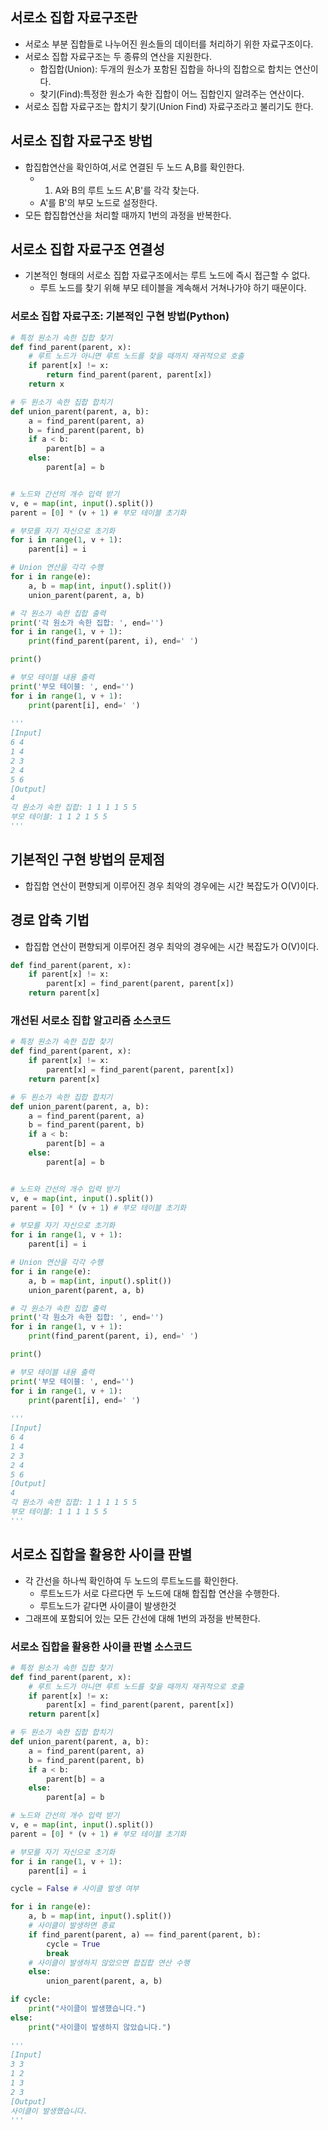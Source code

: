 

## 서로소 집합 자료구조란
* 서로소 부분 집합들로 나누어진 원소들의 데이터를 처리하기 위한 자료구조이다.
* 서로소 집합 자료구조는 두 종류의 연산을 지원한다.
  * 합집합(Union): 두개의 원소가 포함된 집합을 하나의 집합으로 합치는 연산이다.
  * 찾기(Find):특정한 원소가 속한 집합이 어느 집합인지 알려주는 연산이다.
* 서로소 집합 자료구조는 합치기 찾기(Union Find) 자료구조라고 불리기도 한다.
## 서로소 집합 자료구조 방법
* 합집합연산을 확인하여,서로 연결된 두 노드 A,B를 확인한다.
  * 1) A와 B의 루트 노드 A',B'를 각각 찾는다.
  * A'를 B'의 부모 노드로 설정한다.
* 모든 합집합연산을 처리할 때까지 1번의 과정을 반복한다.
## 서로소 집합 자료구조 연결성
* 기본적인 형태의 서로소 집합 자료구조에서는 루트 노드에 즉시 접근할 수 없다.
  * 루트 노드를 찾기 위해 부모 테이블을 계속해서 거쳐나가야 하기 때문이다.

### 서로소 집합 자료구조: 기본적인 구현 방법(Python)

```python
# 특정 원소가 속한 집합 찾기
def find_parent(parent, x):
    # 루트 노드가 아니면 루트 노드를 찾을 때까지 재귀적으로 호출
    if parent[x] != x:
        return find_parent(parent, parent[x])
    return x

# 두 원소가 속한 집합 합치기
def union_parent(parent, a, b):
    a = find_parent(parent, a)
    b = find_parent(parent, b)
    if a < b:
        parent[b] = a
    else:
        parent[a] = b


# 노드와 간선의 개수 입력 받기
v, e = map(int, input().split())
parent = [0] * (v + 1) # 부모 테이블 초기화

# 부모를 자기 자신으로 초기화
for i in range(1, v + 1):
    parent[i] = i

# Union 연산을 각각 수행
for i in range(e):
    a, b = map(int, input().split())
    union_parent(parent, a, b)

# 각 원소가 속한 집합 출력
print('각 원소가 속한 집합: ', end='')
for i in range(1, v + 1):
    print(find_parent(parent, i), end=' ')

print()

# 부모 테이블 내용 출력
print('부모 테이블: ', end='')
for i in range(1, v + 1):
    print(parent[i], end=' ')
    
'''
[Input]
6 4
1 4
2 3
2 4
5 6
[Output]
4
각 원소가 속한 집합: 1 1 1 1 5 5
부모 테이블: 1 1 2 1 5 5
'''
```
## 기본적인 구현 방법의 문제점
* 합집합 연산이 편향되게 이루어진 경우 최악의 경우에는 시간 복잡도가 O(V)이다.
## 경로 압축 기법
* 합집합 연산이 편향되게 이루어진 경우 최악의 경우에는 시간 복잡도가 O(V)이다.
```python
def find_parent(parent, x):
    if parent[x] != x:
        parent[x] = find_parent(parent, parent[x])
    return parent[x]
```

### 개선된 서로소 집합 알고리즘 소스코드

```python
# 특정 원소가 속한 집합 찾기
def find_parent(parent, x):
    if parent[x] != x:
        parent[x] = find_parent(parent, parent[x])
    return parent[x]

# 두 원소가 속한 집합 합치기
def union_parent(parent, a, b):
    a = find_parent(parent, a)
    b = find_parent(parent, b)
    if a < b:
        parent[b] = a
    else:
        parent[a] = b


# 노드와 간선의 개수 입력 받기
v, e = map(int, input().split())
parent = [0] * (v + 1) # 부모 테이블 초기화

# 부모를 자기 자신으로 초기화
for i in range(1, v + 1):
    parent[i] = i

# Union 연산을 각각 수행
for i in range(e):
    a, b = map(int, input().split())
    union_parent(parent, a, b)

# 각 원소가 속한 집합 출력
print('각 원소가 속한 집합: ', end='')
for i in range(1, v + 1):
    print(find_parent(parent, i), end=' ')

print()

# 부모 테이블 내용 출력
print('부모 테이블: ', end='')
for i in range(1, v + 1):
    print(parent[i], end=' ')
    
'''
[Input]
6 4
1 4
2 3
2 4
5 6
[Output]
4
각 원소가 속한 집합: 1 1 1 1 5 5
부모 테이블: 1 1 1 1 5 5
'''
```

## 서로소 집합을 활용한 사이클 판별
* 각 간선을 하나씩 확인하여 두 노드의 루트노드를 확인한다.
  * 루트노드가 서로 다르다면 두 노드에 대해 합집합 연산을 수행한다.
  * 루트노드가 같다면 사이클이 발생한것
* 그래프에 포함되어 있는 모든 간선에 대해 1번의 과정을 반복한다.

### 서로소 집합을 활용한 사이클 판별 소스코드

```python
# 특정 원소가 속한 집합 찾기
def find_parent(parent, x):
    # 루트 노드가 아니면 루트 노드를 찾을 때까지 재귀적으로 호출
    if parent[x] != x:
        parent[x] = find_parent(parent, parent[x])
    return parent[x]

# 두 원소가 속한 집합 합치기
def union_parent(parent, a, b):
    a = find_parent(parent, a)
    b = find_parent(parent, b)
    if a < b:
        parent[b] = a
    else:
        parent[a] = b

# 노드와 간선의 개수 입력 받기
v, e = map(int, input().split())
parent = [0] * (v + 1) # 부모 테이블 초기화

# 부모를 자기 자신으로 초기화
for i in range(1, v + 1):
    parent[i] = i

cycle = False # 사이클 발생 여부

for i in range(e):
    a, b = map(int, input().split())
    # 사이클이 발생하면 종료
    if find_parent(parent, a) == find_parent(parent, b):
        cycle = True
        break
    # 사이클이 발생하지 않았으면 합집합 연산 수행
    else:
        union_parent(parent, a, b)

if cycle:
    print("사이클이 발생했습니다.")
else:
    print("사이클이 발생하지 않았습니다.")
    
'''
[Input]
3 3
1 2
1 3
2 3
[Output]
사이클이 발생했습니다.
'''
```